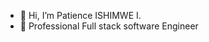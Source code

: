 - 👋 Hi, I’m Patience ISHIMWE I.
- 👀 Professional Full stack software Engineer


<!---
Patience250/Patience250 is a ✨ special ✨ repository because its `README.md` (this file) appears on your GitHub profile.
You can click the Preview link to take a look at your changes.
--->
